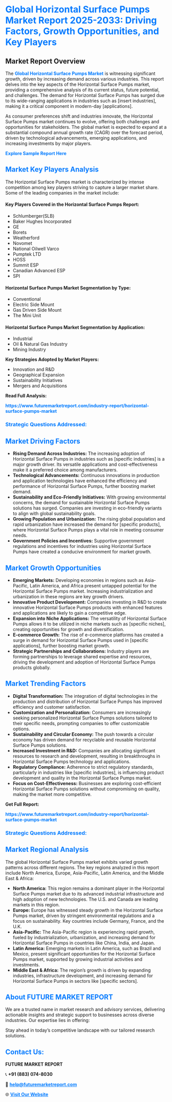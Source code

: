 <h1 style="color: #007BFF;">Global Horizontal Surface Pumps Market Report 2025-2033: Driving Factors, Growth Opportunities, and Key Players</h1>

<section id="overview">
<h2>Market Report Overview</h2>
<p>The <a href="https://www.futuremarketreport.com/industry-report/horizontal-surface-pumps-market" style="color: #007BFF; text-decoration: none;"><strong>Global Horizontal Surface Pumps Market</strong></a> is witnessing significant growth, driven by increasing demand across various industries. This report delves into the key aspects of the Horizontal Surface Pumps market, providing a comprehensive analysis of its current status, future potential, and challenges. The demand for Horizontal Surface Pumps has surged due to its wide-ranging applications in industries such as [insert industries], making it a critical component in modern-day [applications].</p>
<p>As consumer preferences shift and industries innovate, the Horizontal Surface Pumps market continues to evolve, offering both challenges and opportunities for stakeholders. The global market is expected to expand at a substantial compound annual growth rate (CAGR) over the forecast period, driven by technological advancements, emerging applications, and increasing investments by major players.</p>
</section>

<section id="overview">
<p><a href="https://www.futuremarketreport.com/request-sample/reportId=88594" style="color: #007BFF; text-decoration: none;"><strong>Explore Sample Report Here</strong></a></p>
</section>

<section id="key-players">
<h2 style="color: #007BFF;">Market Key Players Analysis</h2>
<p>The Horizontal Surface Pumps market is characterized by intense competition among key players striving to capture a larger market share. Some of the leading companies in the market include:</p>
<h4>Key Players Covered in the Horizontal Surface Pumps Report:</h4>
<ul><li>Schlumberger(SLB)</li><li>Baker Hughes Incorporated</li><li>GE</li><li>Borets</li><li>Weatherford</li><li>Novomet</li><li>National Oilwell Varco</li><li>Pumptek LTD</li><li>HOSS</li><li>Summit ESP</li><li>Canadian Advanced ESP</li><li>SPI</li></ul>
<h4>Horizontal Surface Pumps Market Segmentation by Type:</h4>
<ul><li>Conventional</li><li>Electric Side Mount</li><li>Gas Driven Side Mount</li><li>The Mini Unit</li></ul>

<h4>Horizontal Surface Pumps Market Segmentation by Application:</h4>
<ul><li>Industrial</li><li>Oil &amp; Natural Gas Industry</li><li>Mining Industry</li></ul>
<p><strong>Key Strategies Adopted by Market Players:</strong></p>
<ul>
<li>Innovation and R&D</li>
<li>Geographical Expansion</li>
<li>Sustainability Initiatives</li>
<li>Mergers and Acquisitions</li>
</ul>
</section>

<section>
<p><strong>Read Full Analysis: </strong></p><a href="https://www.futuremarketreport.com/industry-report/horizontal-surface-pumps-market" style="color: #007BFF; text-decoration: none;"><strong>https://www.futuremarketreport.com/industry-report/horizontal-surface-pumps-market</strong></a>
<h3 style="color: #007BFF;">Strategic Questions Addressed:</h3>
</section>

<section id="driving-factors">
<h2 style="color: #007BFF;">Market Driving Factors</h2>
<ul>
<li><strong>Rising Demand Across Industries:</strong> The increasing adoption of Horizontal Surface Pumps in industries such as [specific industries] is a major growth driver. Its versatile applications and cost-effectiveness make it a preferred choice among manufacturers.</li>
<li><strong>Technological Advancements:</strong> Continuous innovations in production and application technologies have enhanced the efficiency and performance of Horizontal Surface Pumps, further boosting market demand.</li>
<li><strong>Sustainability and Eco-Friendly Initiatives:</strong> With growing environmental concerns, the demand for sustainable Horizontal Surface Pumps solutions has surged. Companies are investing in eco-friendly variants to align with global sustainability goals.</li>
<li><strong>Growing Population and Urbanization:</strong> The rising global population and rapid urbanization have increased the demand for [specific products], where Horizontal Surface Pumps plays a vital role in meeting consumer needs.</li>
<li><strong>Government Policies and Incentives:</strong> Supportive government regulations and incentives for industries using Horizontal Surface Pumps have created a conducive environment for market growth.</li>
</ul>
</section>

<section id="growth-opportunities">
<h2 style="color: #007BFF;">Market Growth Opportunities</h2>
<ul>
<li><strong>Emerging Markets:</strong> Developing economies in regions such as Asia-Pacific, Latin America, and Africa present untapped potential for the Horizontal Surface Pumps market. Increasing industrialization and urbanization in these regions are key growth drivers.</li>
<li><strong>Innovative Product Development:</strong> Companies investing in R&D to create innovative Horizontal Surface Pumps products with enhanced features and applications are likely to gain a competitive edge.</li>
<li><strong>Expansion into Niche Applications:</strong> The versatility of Horizontal Surface Pumps allows it to be utilized in niche markets such as [specific niches], creating opportunities for growth and diversification.</li>
<li><strong>E-commerce Growth:</strong> The rise of e-commerce platforms has created a surge in demand for Horizontal Surface Pumps used in [specific applications], further boosting market growth.</li>
<li><strong>Strategic Partnerships and Collaborations:</strong> Industry players are forming partnerships to leverage shared expertise and resources, driving the development and adoption of Horizontal Surface Pumps products globally.</li>
</ul>
</section>

<section id="trending-factors">
<h2 style="color: #007BFF;">Market Trending Factors</h2>
<ul>
<li><strong>Digital Transformation:</strong> The integration of digital technologies in the production and distribution of Horizontal Surface Pumps has improved efficiency and customer satisfaction.</li>
<li><strong>Customization and Personalization:</strong> Consumers are increasingly seeking personalized Horizontal Surface Pumps solutions tailored to their specific needs, prompting companies to offer customizable options.</li>
<li><strong>Sustainability and Circular Economy:</strong> The push towards a circular economy has driven demand for recyclable and reusable Horizontal Surface Pumps solutions.</li>
<li><strong>Increased Investment in R&D:</strong> Companies are allocating significant resources to research and development, resulting in breakthroughs in Horizontal Surface Pumps technology and applications.</li>
<li><strong>Regulatory Compliance:</strong> Adherence to strict regulatory standards, particularly in industries like [specific industries], is influencing product development and quality in the Horizontal Surface Pumps market.</li>
<li><strong>Focus on Cost-Effectiveness:</strong> Businesses are exploring cost-efficient Horizontal Surface Pumps solutions without compromising on quality, making the market more competitive.</li>
</ul>
</section>

<section>
<p><strong>Get Full Report: </strong></p><a href="https://www.futuremarketreport.com/industry-report/horizontal-surface-pumps-market" style="color: #007BFF; text-decoration: none;"><strong>https://www.futuremarketreport.com/industry-report/horizontal-surface-pumps-market</strong></a>
<h3 style="color: #007BFF;">Strategic Questions Addressed:</h3>
</section>


<section id="regional-analysis">
<h2 style="color: #007BFF;">Market Regional Analysis</h2>
<p>The global Horizontal Surface Pumps market exhibits varied growth patterns across different regions. The key regions analyzed in this report include North America, Europe, Asia-Pacific, Latin America, and the Middle East & Africa:</p>
<ul>
<li><strong>North America:</strong> This region remains a dominant player in the Horizontal Surface Pumps market due to its advanced industrial infrastructure and high adoption of new technologies. The U.S. and Canada are leading markets in this region.</li>
<li><strong>Europe:</strong> Europe has witnessed steady growth in the Horizontal Surface Pumps market, driven by stringent environmental regulations and a focus on sustainability. Key countries include Germany, France, and the U.K.</li>
<li><strong>Asia-Pacific:</strong> The Asia-Pacific region is experiencing rapid growth, fueled by industrialization, urbanization, and increasing demand for Horizontal Surface Pumps in countries like China, India, and Japan.</li>
<li><strong>Latin America:</strong> Emerging markets in Latin America, such as Brazil and Mexico, present significant opportunities for the Horizontal Surface Pumps market, supported by growing industrial activities and investments.</li>
<li><strong>Middle East & Africa:</strong> The region’s growth is driven by expanding industries, infrastructure development, and increasing demand for Horizontal Surface Pumps in sectors like [specific sectors].</li>
</ul>
</section>

<footer>
<h2 style="color: #007BFF;">About FUTURE MARKET REPORT</h2>
<p>We are a trusted name in market research and advisory services, delivering actionable insights and strategic support to businesses across diverse industries. Our expertise lies in offering:</p>

<p>Stay ahead in today’s competitive landscape with our tailored research solutions.</p>

<h2 style="color: #007BFF;">Contact Us:</h2>
<p><strong>FUTURE MARKET REPORT</strong></p>
<p>📞 <strong>+91 (883) 074-8030</strong></p>
<p>📧 <strong><a href="mailto:help@futuremarketreport.com" style="color: #007BFF;">help@futuremarketreport.com</a></strong></p>
<p>🌐 <strong><a href="https://www.futuremarketreport.com/" style="color: #007BFF;">Visit Our Website</a></strong></p>
</footer>